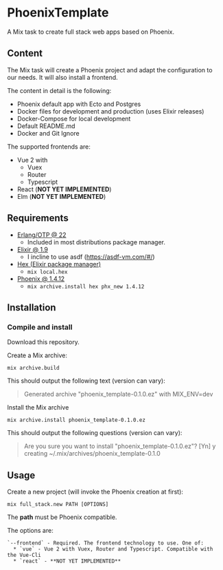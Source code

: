 # PhoenixTemplate

A Mix task to create full stack web apps based on Phoenix. 

## Content

The Mix task will create a Phoenix project and adapt the configuration to our needs. It will also install
a frontend.

The content in detail is the following:

+ Phoenix default app with Ecto and Postgres
+ Docker files for development and production (uses Elixir releases)
+ Docker-Compose for local development
+ Default README.md
+ Docker and Git Ignore 

The supported frontends are:

+ Vue 2 with
    + Vuex
    + Router
    + Typescript
+ React (**NOT YET IMPLEMENTED**)
+ Elm (**NOT YET IMPLEMENTED**)

## Requirements

- [Erlang/OTP @ 22](https://www.erlang.org/)
    - Included in most distributions package manager.
- [Elixir @ 1.9](https://elixir-lang.org/)
    - I incline to use asdf (https://asdf-vm.com/#/)
- [Hex (Elixir package manager)](https://hex.pm/)
    - `mix local.hex`
- [Phoenix @ 1.4.12](https://hexdocs.pm/phoenix/installation.html)
    - `mix archive.install hex phx_new 1.4.12`

## Installation

### Compile and install

Download this repository.

Create a Mix archive:

`mix archive.build`

This should output the following text (version can vary):
> Generated archive "phoenix_template-0.1.0.ez" with MIX_ENV=dev 

Install the Mix archive 

`mix archive.install phoenix_template-0.1.0.ez`

This should output the following questions (version can vary):

> Are you sure you want to install "phoenix_template-0.1.0.ez"? [Yn] y  
> creating ~/.mix/archives/phoenix_template-0.1.0

## Usage

Create a new project (will invoke the Phoenix creation at first):

    mix full_stack.new PATH [OPTIONS]
      
The **path** must be Phoenix compatible. 

The options are:

    `--frontend` - Required. The frontend technology to use. One of:
      * `vue` - Vue 2 with Vuex, Router and Typescript. Compatible with the Vue-Cli
      * `react` - **NOT YET IMPLEMENTED**
